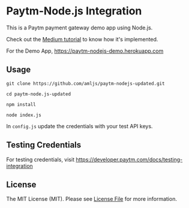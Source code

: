 # Paytm-Node.js Integration

This is a Paytm payment gateway demo app using Node.js.

Check out the [Medium tutorial](https://medium.com/@amljs/integrating-paytm-payment-gateway-using-node-js-f05b0a266801) to know how it's implemented.

For the Demo App, <https://paytm-nodejs-demo.herokuapp.com>

## Usage

`git clone https://github.com/amljs/paytm-nodejs-updated.git`

`cd paytm-node.js-updated`

`npm install`

`node index.js`

In `config.js` update the credentials with your test API keys.

## Testing Credentials

For testing credentials, visit <https://developer.paytm.com/docs/testing-integration>

## License
The MIT License (MIT). Please see [License File](https://github.com/amljs/paytm-nodejs-updated/blob/master/LICENSE) for more information.
